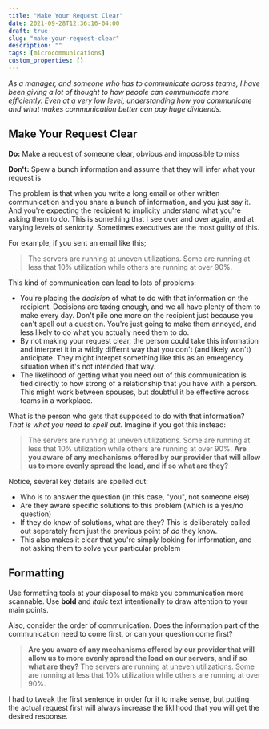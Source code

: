```yaml
---
title: "Make Your Request Clear"
date: 2021-09-28T12:36:16-04:00
draft: true
slug: "make-your-request-clear"
description: ""
tags: [microcommunications]
custom_properties: []
---
```


_As a manager, and someone who has to communicate across teams, I have been giving a lot of thought to how people can communicate more efficiently. Even at a very low level, understanding how you communicate and what makes communication better can pay huge dividends._

## Make Your Request Clear

**Do:** Make a request of someone clear, obvious and impossible to miss

**Don't:** Spew a bunch information and assume that they will infer what your request is

The problem is that when you write a long email or other written communication and you share a bunch of information, and you just say it. And you're expecting the recipient to implicity understand what you're asking them to do. This is something that I see over and over again, and at varying levels of seniority. Sometimes executives are the most guilty of this.

For example, if you sent an email like this;

> The servers are running at uneven utilizations. Some are running at less that 10% utilization while others are running at over 90%.

This kind of communication can lead to lots of problems:

- You're placing the _decision_ of what to do with that information on the recipient. Decisions are taxing enough, and we all have plenty of them to make every day. Don't pile one more on the recipient just because you can't spell out a question. You're just going to make them annoyed, and less likely to do what you actually need them to do.
- By not making your request clear, the person could take this information and interpret it in a wildly differnt way that you don't (and likely won't) anticipate. They might interpet something like this as an emergency situation when it's not intended that way.
- The likelihood of getting what you need out of this communication is tied directly to how strong of a relationship that you have with a person. This might work between spouses, but doubtful it be effective across teams in a workplace.

What is the person who gets that supposed to do with that information? *That is what you need to spell out.* Imagine if you got this instead:

> The servers are running at uneven utilizations. Some are running at less that 10% utilization while others are running at over 90%. **Are you aware of any mechanisms offered by our provider that will allow us to more evenly spread the load, and if so what are they?**

Notice, several key details are spelled out:

- Who is to answer the question (in this case, "you", not someone else)
- Are they aware specific solutions to this problem (which is a yes/no question)
- If they do know of solutions, what are they? This is deliberately called out seperately from just the previous point of _do_ they know.
- This also makes it clear that you're simply looking for information, and not asking them to solve your particular problem

## Formatting

Use formatting tools at your disposal to make you communication more scannable. Use **bold** and *italic* text intentionally to draw attention to your main points.

Also, consider the order of communication. Does the information part of the communication need to come first, or can your question come first?

> **Are you aware of any mechanisms offered by our provider that will allow us to more evenly spread the load on our servers, and if so what are they?** The servers are running at uneven utilizations. Some are running at less that 10% utilization while others are running at over 90%.

I had to tweak the first sentence in order for it to make sense, but putting the actual request first will always increase the liklihood that you will get the desired response.
